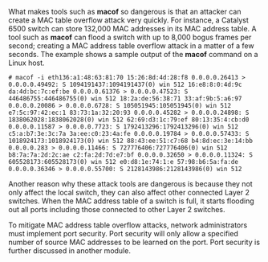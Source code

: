 What makes tools such as **macof** so dangerous is that an attacker can create a MAC table overflow attack very quickly. For instance, a Catalyst 6500 switch can store 132,000 MAC addresses in its MAC address table. A tool such as **macof** can flood a switch with up to 8,000 bogus frames per second; creating a MAC address table overflow attack in a matter of a few seconds. The example shows a sample output of the **macof** command on a Linux host.

```
# macof -i eth136:a1:48:63:81:70 15:26:8d:4d:28:f8 0.0.0.0.26413 > 0.0.0.0.49492: S 1094191437:1094191437(0) win 512 16:e8:8:0:4d:9c da:4d:bc:7c:ef:be 0.0.0.0.61376 > 0.0.0.0.47523: S 446486755:446486755(0) win 512 18:2a:de:56:38:71 33:af:9b:5:a6:97 0.0.0.0.20086 > 0.0.0.0.6728: S 105051945:105051945(0) win 512 e7:5c:97:42:ec:1 83:73:1a:32:20:93 0.0.0.0.45282 > 0.0.0.0.24898: S 1838062028:1838062028(0) win 512 62:69:d3:1c:79:ef 80:13:35:4:cb:d0 0.0.0.0.11587 > 0.0.0.0.7723: S 1792413296:1792413296(0) win 512 c5:a:b7:3e:3c:7a 3a:ee:c0:23:4a:fe 0.0.0.0.19784 > 0.0.0.0.57433: S 1018924173:1018924173(0) win 512 88:43:ee:51:c7:68 b4:8d:ec:3e:14:bb 0.0.0.0.283 > 0.0.0.0.11466: S 727776406:727776406(0) win 512 b8:7a:7a:2d:2c:ae c2:fa:2d:7d:e7:bf 0.0.0.0.32650 > 0.0.0.0.11324: S 605528173:605528173(0) win 512 e0:d8:1e:74:1:e 57:98:b6:5a:fa:de 0.0.0.0.36346 > 0.0.0.0.55700: S 2128143986:2128143986(0) win 512
```

Another reason why these attack tools are dangerous is because they not only affect the local switch, they can also affect other connected Layer 2 switches. When the MAC address table of a switch is full, it starts flooding out all ports including those connected to other Layer 2 switches.

To mitigate MAC address table overflow attacks, network administrators must implement port security. Port security will only allow a specified number of source MAC addresses to be learned on the port. Port security is further discussed in another module.
